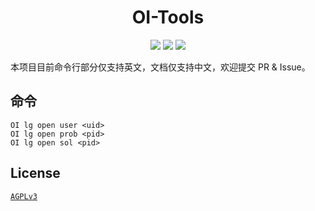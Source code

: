 <h1 style="text-align:center;">OI-Tools</h1>
<p style="text-align:center;">
    <img src="https://img.shields.io/github/v/release/hjl2011/OI-Tools.svg?logo=iCloud&longCache=true">
    <img src="https://img.shields.io/github/downloads/hjl2011/OI-Tools/total?label=GitHub%20Downloads&longCache=true">
    <img src="https://img.shields.io/badge/support-Windows%207+-blue?logo=Windows&longCache=true">
</p>

本项目目前命令行部分仅支持英文，文档仅支持中文，欢迎提交 PR & Issue。

## 命令

`OI lg open user <uid>`  
`OI lg open prob <pid>`  
`OI lg open sol <pid>`

## License

[`AGPLv3`](https://github.com/hjl2011/OI-Tools/blob/main/LICENSE)